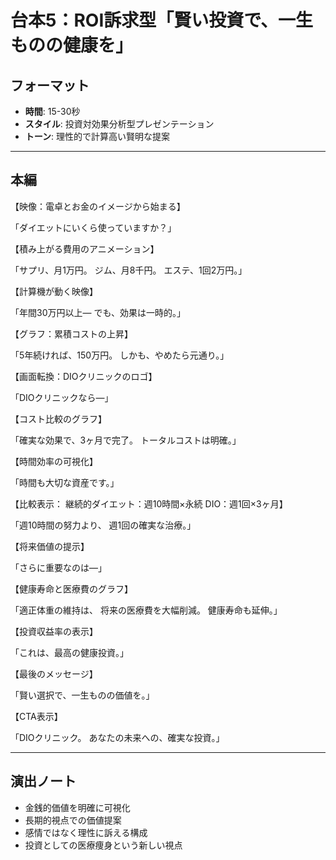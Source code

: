 # 台本5：ROI訴求型「賢い投資で、一生ものの健康を」

## フォーマット
- **時間**: 15-30秒
- **スタイル**: 投資対効果分析型プレゼンテーション
- **トーン**: 理性的で計算高い賢明な提案

---

## 本編

【映像：電卓とお金のイメージから始まる】

「ダイエットにいくら使っていますか？」

【積み上がる費用のアニメーション】

「サプリ、月1万円。
ジム、月8千円。
エステ、1回2万円。」

【計算機が動く映像】

「年間30万円以上—
でも、効果は一時的。」

【グラフ：累積コストの上昇】

「5年続ければ、150万円。
しかも、やめたら元通り。」

【画面転換：DIOクリニックのロゴ】

「DIOクリニックなら—」

【コスト比較のグラフ】

「確実な効果で、3ヶ月で完了。
トータルコストは明確。」

【時間効率の可視化】

「時間も大切な資産です。」

【比較表示：
継続的ダイエット：週10時間×永続
DIO：週1回×3ヶ月】

「週10時間の努力より、
週1回の確実な治療。」

【将来価値の提示】

「さらに重要なのは—」

【健康寿命と医療費のグラフ】

「適正体重の維持は、
将来の医療費を大幅削減。
健康寿命も延伸。」

【投資収益率の表示】

「これは、最高の健康投資。」

【最後のメッセージ】

「賢い選択で、一生ものの価値を。」

【CTA表示】

「DIOクリニック。
あなたの未来への、確実な投資。」

---

## 演出ノート
- 金銭的価値を明確に可視化
- 長期的視点での価値提案
- 感情ではなく理性に訴える構成
- 投資としての医療痩身という新しい視点